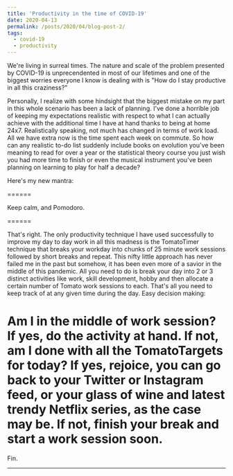 ```yaml
---
title: 'Productivity in the time of COVID-19'
date: 2020-04-13
permalink: /posts/2020/04/blog-post-2/
tags:
  - covid-19
  - productivity
---
```


We're living in surreal times. The nature and scale of the problem presented by COVID-19 is unprecendented in most of our lifetimes and one of the biggest worries everyone I know is dealing with is "How do I stay productive in all this craziness?"

Personally, I realize with some hindsight that the biggest mistake on my part in this whole scenario has been a lack of planning. I've done a horrible job of keeping my expectations realistic with respect to what I can actually achieve with the additional time I have at hand thanks to being at home 24x7. Realistically speaking, not much has changed in terms of work load. All we have extra now is the time spent each week on commute. So how can any realistic to-do list suddenly include books on evolution you've been meaning to read for over a year or the statistical theory course you just wish you had more time to finish or even the musical instrument you've been planning on learning to play for half a decade?

Here's my new mantra: 

======

Keep calm, and Pomodoro.

======

That's right. The only productivity technique I have used successfully to improve my day to day work in all this madness is the TomatoTimer technique that breaks your workday into chunks of 25 minute work sessions followed by short breaks and repeat. This nifty little approach has never failed me in the past but somehow, it has been even more of a savior in the middle of this pandemic. All you need to do is break your day into 2 or 3 distinct activities like work, skill development, hobby and then allocate a certain number of Tomato work sessions to each. That's all you need to keep track of at any given time during the day. Easy decision making:

Am I in the middle of work session? 
	If yes, do the activity at hand. 
	If not, am I done with all the TomatoTargets for today? 
		If yes, rejoice, you can go back to your Twitter or Instagram feed, or your glass of wine and latest trendy Netflix series, as the case may be. 
		If not, finish your break and start a work session soon.
======
Fin.

------